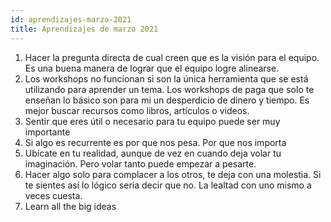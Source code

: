 ```yaml
---
id: aprendizajes-marzo-2021
title: Aprendizajes de marzo 2021
---
```


1. Hacer la pregunta directa de cual creen que es la visión para el equipo. Es una buena manera de lograr que el equipo logre alinearse.
2. Los workshops no funcionan si son la única herramienta que se está utilizando para aprender un tema. Los workshops de paga que solo te enseñan lo básico son para mi un desperdicio de dinero y tiempo. Es mejor buscar recursos como libros, artículos o videos.
3. Sentir que eres útil o necesario para tu equipo puede ser muy importante
4. Si algo es recurrente es por que nos pesa. Por que nos importa
5. Ubícate en tu realidad, aunque de vez en cuando deja volar tu imaginación. Pero volar tanto puede empezar a pesarte.
6. Hacer algo solo para complacer a los otros, te deja con una molestia. Si te sientes así lo lógico sería decir que no. La lealtad con uno mismo a veces cuesta.
7. Learn all the big ideas
